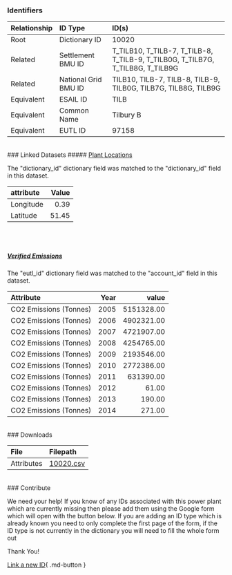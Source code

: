### Identifiers

| Relationship   | ID Type              | ID(s)                                                                          |
|:---------------|:---------------------|:-------------------------------------------------------------------------------|
| Root           | Dictionary ID        | 10020                                                                          |
| Related        | Settlement BMU ID    | T_TILB10, T_TILB-7, T_TILB-8, T_TILB-9, T_TILB0G, T_TILB7G, T_TILB8G, T_TILB9G |
| Related        | National Grid BMU ID | TILB10, TILB-7, TILB-8, TILB-9, TILB0G, TILB7G, TILB8G, TILB9G                 |
| Equivalent     | ESAIL ID             | TILB                                                                           |
| Equivalent     | Common Name          | Tilbury B                                                                      |
| Equivalent     | EUTL ID              | 97158                                                                          |

<br>
### Linked Datasets
##### <a href="https://osuked.github.io/Power-Station-Dictionary/datasets/plant-locations">Plant Locations</a>



The "dictionary_id" dictionary field was matched to the "dictionary_id" field in this dataset.

| attribute   |   Value |
|:------------|--------:|
| Longitude   |    0.39 |
| Latitude    |   51.45 |

<br><br>
##### <a href="https://osuked.github.io/Power-Station-Dictionary/datasets/verified-emissions">Verified Emissions</a>



The "eutl_id" dictionary field was matched to the "account_id" field in this dataset.

| Attribute              |   Year |      value |
|:-----------------------|-------:|-----------:|
| CO2 Emissions (Tonnes) |   2005 | 5151328.00 |
| CO2 Emissions (Tonnes) |   2006 | 4902321.00 |
| CO2 Emissions (Tonnes) |   2007 | 4721907.00 |
| CO2 Emissions (Tonnes) |   2008 | 4254765.00 |
| CO2 Emissions (Tonnes) |   2009 | 2193546.00 |
| CO2 Emissions (Tonnes) |   2010 | 2772386.00 |
| CO2 Emissions (Tonnes) |   2011 |  631390.00 |
| CO2 Emissions (Tonnes) |   2012 |      61.00 |
| CO2 Emissions (Tonnes) |   2013 |     190.00 |
| CO2 Emissions (Tonnes) |   2014 |     271.00 |


<br>
### Downloads


| File       | Filepath                                                                              |
|:-----------|:--------------------------------------------------------------------------------------|
| Attributes | [10020.csv](https://osuked.github.io/Power-Station-Dictionary/object_attrs/10020.csv) |


<br>
### Contribute

We need your help! If you know of any IDs associated with this power plant which are currently missing then please add them using the Google form which will open with the button below. If you are adding an ID type which is already known you need to only complete the first page of the form, if the ID type is not currently in the dictionary you will need to fill the whole form out

Thank You!

[Link a new ID](https://docs.google.com/forms/d/e/1FAIpQLSc5jRsQ7NgiLLXbwo9PUdwTQyuqbRwThltG56-o6NVSe7E_nw/viewform?usp=pp_url&entry.251912331=10020){ .md-button }